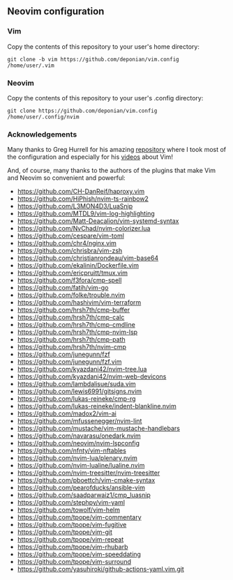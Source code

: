 ## Neovim configuration

### Vim
Copy the contents of this repository to your user's home directory:

`git clone -b vim https://github.com/deponian/vim.config /home/user/.vim`

### Neovim
Copy the contents of this repository to your user's .config directory:

`git clone https://github.com/deponian/vim.config /home/user/.config/nvim`

### Acknowledgements
Many thanks to Greg Hurrell for his amazing [repository](https://github.com/wincent/wincent) where I took most of the configuration and especially for his [videos](https://www.youtube.com/channel/UCXPHFM88IlFn68OmLwtPmZA) about Vim!

And, of course, many thanks to the authors of the plugins that make Vim and Neovim so convenient and powerful:

- https://github.com/CH-DanReif/haproxy.vim
- https://github.com/HiPhish/nvim-ts-rainbow2
- https://github.com/L3MON4D3/LuaSnip
- https://github.com/MTDL9/vim-log-highlighting
- https://github.com/Matt-Deacalion/vim-systemd-syntax
- https://github.com/NvChad/nvim-colorizer.lua
- https://github.com/cespare/vim-toml
- https://github.com/chr4/nginx.vim
- https://github.com/chrisbra/vim-zsh
- https://github.com/christianrondeau/vim-base64
- https://github.com/ekalinin/Dockerfile.vim
- https://github.com/ericpruitt/tmux.vim
- https://github.com/f3fora/cmp-spell
- https://github.com/fatih/vim-go
- https://github.com/folke/trouble.nvim
- https://github.com/hashivim/vim-terraform
- https://github.com/hrsh7th/cmp-buffer
- https://github.com/hrsh7th/cmp-calc
- https://github.com/hrsh7th/cmp-cmdline
- https://github.com/hrsh7th/cmp-nvim-lsp
- https://github.com/hrsh7th/cmp-path
- https://github.com/hrsh7th/nvim-cmp
- https://github.com/junegunn/fzf
- https://github.com/junegunn/fzf.vim
- https://github.com/kyazdani42/nvim-tree.lua
- https://github.com/kyazdani42/nvim-web-devicons
- https://github.com/lambdalisue/suda.vim
- https://github.com/lewis6991/gitsigns.nvim
- https://github.com/lukas-reineke/cmp-rg
- https://github.com/lukas-reineke/indent-blankline.nvim
- https://github.com/madox2/vim-ai
- https://github.com/mfussenegger/nvim-lint
- https://github.com/mustache/vim-mustache-handlebars
- https://github.com/navarasu/onedark.nvim
- https://github.com/neovim/nvim-lspconfig
- https://github.com/nfnty/vim-nftables
- https://github.com/nvim-lua/plenary.nvim
- https://github.com/nvim-lualine/lualine.nvim
- https://github.com/nvim-treesitter/nvim-treesitter
- https://github.com/pboettch/vim-cmake-syntax
- https://github.com/pearofducks/ansible-vim
- https://github.com/saadparwaiz1/cmp_luasnip
- https://github.com/stephpy/vim-yaml
- https://github.com/towolf/vim-helm
- https://github.com/tpope/vim-commentary
- https://github.com/tpope/vim-fugitive
- https://github.com/tpope/vim-git
- https://github.com/tpope/vim-repeat
- https://github.com/tpope/vim-rhubarb
- https://github.com/tpope/vim-speeddating
- https://github.com/tpope/vim-surround
- https://github.com/yasuhiroki/github-actions-yaml.vim.git
